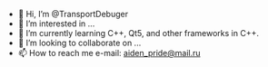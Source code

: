 - 👋 Hi, I’m @TransportDebuger
- 👀 I’m interested in ...
- 🌱 I’m currently learning C++, Qt5, and other frameworks in C++. 
- 💞️ I’m looking to collaborate on ...
- 📫 How to reach me e-mail: aiden_pride@mail.ru

<!---
TransportDebuger/TransportDebuger is a ✨ special ✨ repository because its `README.md` (this file) appears on your GitHub profile.
You can click the Preview link to take a look at your changes.
--->
